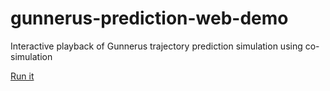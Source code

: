 # gunnerus-prediction-web-demo
Interactive playback of Gunnerus trajectory prediction simulation using co-simulation

[Run it](https://gunnerus-case.github.io/gunnerus-web-demo/)

